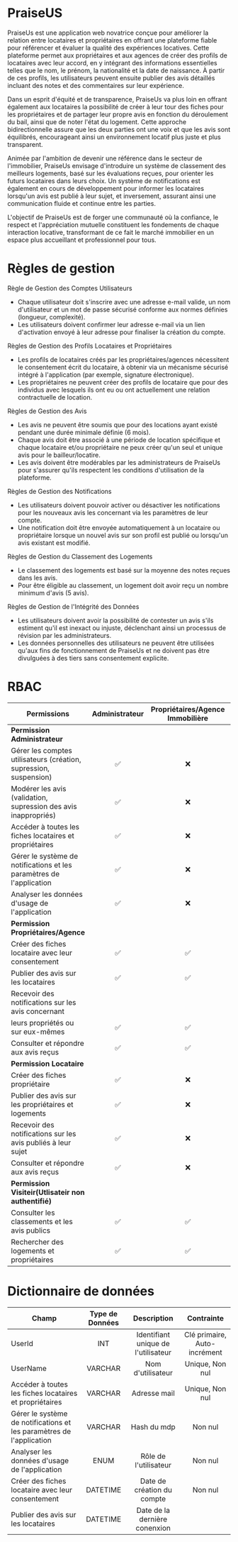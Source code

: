 # PraiseUS

PraiseUs est une application web novatrice conçue pour améliorer la relation entre locataires et propriétaires en offrant une plateforme fiable pour référencer et évaluer la qualité des expériences locatives. Cette plateforme permet aux propriétaires et aux agences de créer des profils de locataires avec leur accord, en y intégrant des informations essentielles telles que le nom, le prénom, la nationalité et la date de naissance. À partir de ces profils, les utilisateurs peuvent ensuite publier des avis détaillés incluant des notes et des commentaires sur leur expérience.

Dans un esprit d'équité et de transparence, PraiseUs va plus loin en offrant également aux locataires la possibilité de créer à leur tour des fiches pour les propriétaires et de partager leur propre avis en fonction du déroulement du bail, ainsi que de noter l'état du logement. Cette approche bidirectionnelle assure que les deux parties ont une voix et que les avis sont équilibrés, encourageant ainsi un environnement locatif plus juste et plus transparent.

Animée par l'ambition de devenir une référence dans le secteur de l'immobilier, PraiseUs envisage d'introduire un système de classement des meilleurs logements, basé sur les évaluations reçues, pour orienter les futurs locataires dans leurs choix. Un système de notifications est également en cours de développement pour informer les locataires lorsqu'un avis est publié à leur sujet, et inversement, assurant ainsi une communication fluide et continue entre les parties.

L'objectif de PraiseUs est de forger une communauté où la confiance, le respect et l'appréciation mutuelle constituent les fondements de chaque interaction locative, transformant de ce fait le marché immobilier en un espace plus accueillant et professionnel pour tous.


# Règles de gestion

Règle de Gestion des Comptes Utilisateurs 

* Chaque utilisateur doit s'inscrire avec une adresse e-mail valide, un nom d'utilisateur et un mot de passe sécurisé conforme aux normes définies (longueur, complexité).
* Les utilisateurs doivent confirmer leur adresse e-mail via un lien d'activation envoyé à leur adresse pour finaliser la création du compte.

Règles de Gestion des Profils Locataires et Propriétaires

* Les profils de locataires créés par les propriétaires/agences nécessitent le consentement écrit du locataire, à obtenir via un mécanisme sécurisé intégré à l'application (par exemple, signature électronique).
* Les propriétaires ne peuvent créer des profils de locataire que pour des individus avec lesquels ils ont eu ou ont actuellement une relation contractuelle de location.

Règles de Gestion des Avis

* Les avis ne peuvent être soumis que pour des locations ayant existé pendant une durée minimale définie (6 mois).
* Chaque avis doit être associé à une période de location spécifique et chaque locataire et/ou propriétaire ne peux créer qu'un seul et unique avis pour le bailleur/locatire.
* Les avis doivent être modérables par les administrateurs de PraiseUs pour s'assurer qu'ils respectent les conditions d'utilisation de la plateforme.
 
Règles de Gestion des Notifications

* Les utilisateurs doivent pouvoir activer ou désactiver les notifications pour les nouveaux avis les concernant via les paramètres de leur compte.
* Une notification doit être envoyée automatiquement à un locataire ou propriétaire lorsque un nouvel avis sur son profil est publié ou lorsqu'un avis existant est modifié.

Règles de Gestion du Classement des Logements

* Le classement des logements est basé sur la moyenne des notes reçues dans les avis.
* Pour être éligible au classement, un logement doit avoir reçu un nombre minimum d'avis (5 avis).

Règles de Gestion de l'Intégrité des Données

* Les utilisateurs doivent avoir la possibilité de contester un avis s'ils estiment qu'il est inexact ou injuste, déclenchant ainsi un processus de révision par les administrateurs.
* Les données personnelles des utilisateurs ne peuvent être utilisées qu'aux fins de fonctionnement de PraiseUs et ne doivent pas être divulguées à des tiers sans consentement explicite.


# RBAC

| Permissions                                                   		      | Administrateur 	| Propriétaires/Agence Immobilière 	| Locataire 	| Visiteur 	|
|-----------------------------------------------------------------------|:--------------:	|:--------------------------------:	|:--------------:	|:----:	|
|                     	**Permission Administrateur**                 	  |                	|           						                  |                	|      	|
| Gérer les comptes utilisateurs (création, supression, suspension) 	   |        ✅       |     			❌     				               |        ❌       	|   ❌  	|
| Modérer les avis (validation, supression des avis inappropriés) 		    |        ✅       |     			❌     				               |        ❌       	|   ❌  	|
| Accéder à toutes les fiches locataires et propriétaires				           |        ✅       |     			❌     				               |        ❌       	|   ❌  	|
| Gérer le système de notifications et les paramètres de l'application	 |        ✅       |     			❌     				               |        ❌       	|   ❌  	|
| Analyser les données d'usage de l'application 						                  |        ✅       |     			❌     				               |        ❌       	|   ❌  	|
|            			**Permission Propriétaires/Agence**	           	        |                	|     			      				 |                	|      	|
| Créer des fiches locataire avec leur consentement					 	              |        ✅       |     			✅     				|        ❌      	|   ❌  	|
| Publier des avis sur les locataires									                          |        ✅       |     			✅     				|        ❌      	|   ❌  	|
| Recevoir des notifications sur les avis concernant 								
  leurs propriétés ou sur eux-mêmes										                           |        ✅       |     			✅     				|        ❌       	|   ❌  	|
| Consulter et répondre aux avis reçus									                         |        ✅       |     			✅     				|        ❌       	|   ❌  	|
|            			**Permission Locataire**	            		                 |                	|   							 	|                	|      	|
| Créer des fiches propriétaire											                              |        ✅       |     			❌     				|        ✅       	|   ❌  	|
| Publier des avis sur les propriétaires et logements					              |        ✅       |     			❌     				|        ✅       	|   ❌  	|
| Recevoir des notifications sur les avis publiés à leur sujet			       |        ✅       |     			❌     				|        ✅       	|   ❌  	|
| Consulter et répondre aux avis reçus									                         |        ✅       |     			❌     				|        ✅       	|   ❌  	|
|            **Permission Visiteir(Utlisateir non authentifié)**	       |                	|     			      				|                	|      	|
| Consulter les classements et les avis publics                       	 |        ✅       |     			✅     				|        ✅       	|   ✅  	|
| Rechercher des logements et propriétaires                       		    |        ✅       |     			✅     				|        ✅       	|   ✅  	|



# Dictionnaire de données

| 									Champ                             	| Type de Données 	| Description 					  	| Contrainte 		|
|-----------------------------------------------------------------------|:--------------:	|:--------------------------------:	|:-----------------:|
| UserId															 	|		INT			|Identifiant unique de l'utilisateur|Clé primaire, Auto-incrément|
| UserName 																|VARCHAR			|Nom d'utilisateur					|Unique, Non nul	|
| Accéder à toutes les fiches locataires et propriétaires				|VARCHAR			|Adresse mail						|Unique, Non nul	|
| Gérer le système de notifications et les paramètres de l'application	|VARCHAR			|Hash du mdp						|Non nul			|
| Analyser les données d'usage de l'application 						|ENUM				|Rôle de l'utilisateur				|Non nul			|
| Créer des fiches locataire avec leur consentement					 	|DATETIME			|Date de création du compte			|Non nul			|
| Publier des avis sur les locataires									|DATETIME			|Date de la dernière conenxion		|					|
